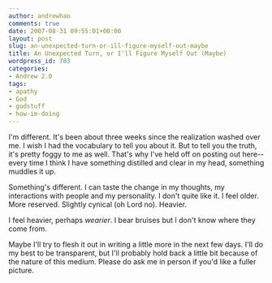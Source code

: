 ```yaml
---
author: andrewhao
comments: true
date: 2007-08-31 09:55:01+00:00
layout: post
slug: an-unexpected-turn-or-ill-figure-myself-out-maybe
title: An Unexpected Turn, or I'll Figure Myself Out (Maybe)
wordpress_id: 783
categories:
- Andrew 2.0
tags:
- apathy
- God
- godstuff
- how-im-doing
---
```


I'm different. It's been about three weeks since the realization washed over me. I wish I had the vocabulary to tell you about it. But to tell you the truth, it's pretty foggy to me as well. That's why I've held off on posting out here--every time I think I have something distilled and clear in my head, something muddles it up.

Something's different. I can taste the change in my thoughts, my interactions with people and my personality. I don't quite like it. I feel older. More reserved. Slightly cynical (oh Lord no). Heavier.

I feel heavier, perhaps _wearier_. I bear bruises but I don't know where they come from.

Maybe I'll try to flesh it out in writing a little more in the next few days. I'll do my best to be transparent, but I'll probably hold back a little bit because of the nature of this medium. Please do ask me in person if you'd like a fuller picture.
